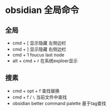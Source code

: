 # obsidian 全局命令

## 全局
- cmd + [ 显示隐藏 左侧边栏
- cmd + ] 显示隐藏 右侧边栏 
- cmd + 1 foucus last node 
- alt + cmd + r 在系统exploer显示

## 搜素
- cmd + opt + f 查找替换
- cmd + f / `\` 当前文件中查找
- obsidian better command palette 基于tag查找
